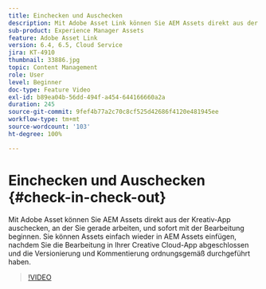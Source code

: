 ```yaml
---
title: Einchecken und Auschecken
description: Mit Adobe Asset Link können Sie AEM Assets direkt aus der Kreativ-App auschecken, an der Sie gerade arbeiten, und sofort mit der Bearbeitung beginnen. Sie können Assets einfach wieder in AEM Assets einfügen, nachdem Sie die Bearbeitung in Ihrer Creative Cloud-App abgeschlossen und die Versionierung und Kommentierung ordnungsgemäß durchgeführt haben.
sub-product: Experience Manager Assets
feature: Adobe Asset Link
version: 6.4, 6.5, Cloud Service
jira: KT-4910
thumbnail: 33886.jpg
topic: Content Management
role: User
level: Beginner
doc-type: Feature Video
exl-id: b89ea04b-56dd-494f-a454-644166660a2a
duration: 245
source-git-commit: 9fef4b77a2c70c8cf525d42686f4120e481945ee
workflow-type: tm+mt
source-wordcount: '103'
ht-degree: 100%

---
```


# Einchecken und Auschecken {#check-in-check-out}

Mit Adobe Asset können Sie AEM Assets direkt aus der Kreativ-App auschecken, an der Sie gerade arbeiten, und sofort mit der Bearbeitung beginnen. Sie können Assets einfach wieder in AEM Assets einfügen, nachdem Sie die Bearbeitung in Ihrer Creative Cloud-App abgeschlossen und die Versionierung und Kommentierung ordnungsgemäß durchgeführt haben.

>[!VIDEO](https://video.tv.adobe.com/v/33886?quality=12&learn=on)
